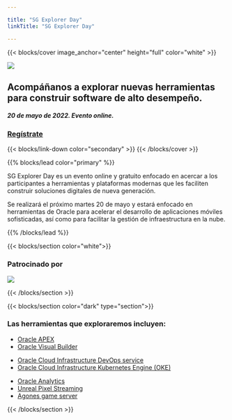 ```yaml
---

title: "SG Explorer Day"
linkTitle: "SG Explorer Day"  

---
```


{{< blocks/cover image_anchor="center" height="full" color="white" >}}
<div class="container">
	<div class="row justify-content-around align-items-center mb-5">
		<div class="col-8 col-md-5">
			<img class="img-fluid" src="/explorerday/images/logo.png" />
		</div>
		<div class="col-11 col-md-6">
			<h2 class="text-white">Acompáñanos a explorar nuevas herramientas para construir software de alto desempeño.</h2>
			<div class="d-flex justify-content-center">
			<h5 class="bg-secondary text-white py-2 px-3">20 de mayo de 2022. Evento online.</h5>
			</div>
		</div>
	</div>	
    <a class="btn btn-primary px-3 pt-3 pb-2 mb-5" href="/explorerday/registro"><h3>Regístrate</h3></a>
</div>


{{< blocks/link-down color="secondary" >}}
{{< /blocks/cover >}}


{{% blocks/lead color="primary" %}}

SG Explorer Day es un evento online y gratuito enfocado en acercar a los participantes a herramientas y plataformas modernas que les faciliten construir soluciones digitales de nueva generación.

Se realizará el próximo martes 20 de mayo y estará enfocado en herramientas de Oracle para acelerar el desarrollo de aplicaciones móviles sofisticadas, así como para facilitar la gestión de infraestructura en la nube.

{{% /blocks/lead %}}

{{< blocks/section color="white">}}
<div class="col text-center">
<h3>Patrocinado por</h3>
<a href="https://www.oracle.com/mx/cloud/" target="_blank">
    <img src="/explorerday/images/sponsors/Oracle_Cloud.png" class="img-fluid">
</a>
</div>

{{< /blocks/section >}}


{{< blocks/section color="dark" type="section">}}
<h3 class="text-center mb-5">Las herramientas que exploraremos incluyen:</h3>
<div id="tools-list" class="row">
<div class="col-12 col-md-4 my-0 py-0">

 * [Oracle APEX](https://apex.oracle.com/es/)
 * [Oracle Visual Builder](https://www.oracle.com/application-development/visual-builder/)
</div>
<div class="col-12 col-md-4">

 * [Oracle Cloud Infrastructure DevOps service](https://www.oracle.com/devops/devops-service/)
 * [Oracle Cloud Infrastructure Kubernetes Engine (OKE)](https://www.oracle.com/cloud-native/container-engine-kubernetes/)

</div>

<div class="col-12 col-md-4">

 * [Oracle Analytics](https://www.oracle.com/business-analytics/)
 * [Unreal Pixel Streaming](https://docs.unrealengine.com/5.0/en-US/pixel-streaming-in-unreal-engine/)
 * [Agones game server](https://agones.dev/site/)
</div>

</div>

{{< /blocks/section >}}




